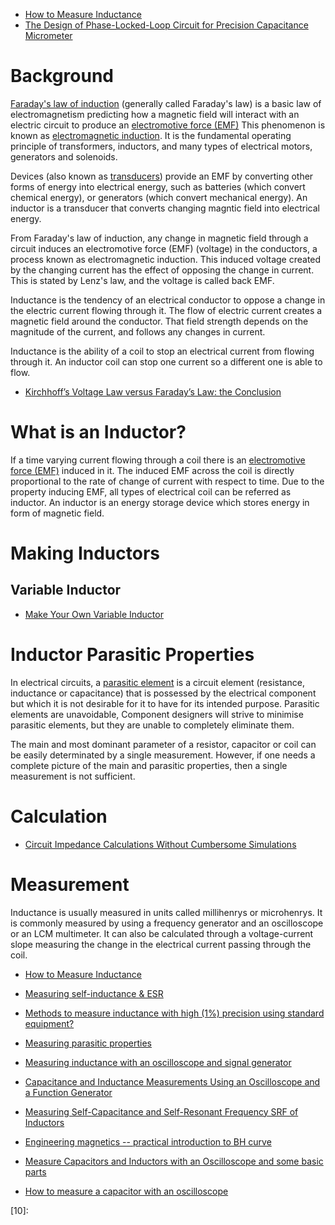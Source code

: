 
* [How to Measure Inductance](https://www.wikihow.com/Measure-Inductance)
* [The Design of Phase-Locked-Loop Circuit for Precision Capacitance Micrometer](https://www.matec-conferences.org/articles/matecconf/pdf/2016/31/matecconf_iciea2016_12006.pdf)

# Background
[Faraday's law of induction][01] (generally called Faraday's law)
is a basic law of electromagnetism predicting how a magnetic field will interact
with an electric circuit to produce an [electromotive force (EMF)][03]
This phenomenon is known as [electromagnetic induction][02].
It is the fundamental operating principle of transformers, inductors,
and many types of electrical motors, generators and solenoids.

Devices (also known as [transducers][04]) provide an EMF by converting other forms of energy into electrical energy,
such as batteries (which convert chemical energy), or generators (which convert mechanical energy).
An inductor is a transducer that converts changing magntic field into electrical energy.

From Faraday's law of induction, any change in magnetic field through a circuit induces an electromotive force (EMF) (voltage) in the conductors, a process known as electromagnetic induction. This induced voltage created by the changing current has the effect of opposing the change in current. This is stated by Lenz's law, and the voltage is called back EMF.

Inductance is the tendency of an electrical conductor to oppose a change in the electric current flowing through it.
The flow of electric current creates a magnetic field around the conductor.
That field strength depends on the magnitude of the current, and follows any changes in current.

Inductance is the ability of a coil to stop an electrical current from flowing through it.
An inductor coil can stop one current so a different one is able to flow.

* [Kirchhoff’s Voltage Law versus Faraday’s Law: the Conclusion](https://www.youtube.com/watch?v=Q9LuVBfwvzA&feature=youtu.be)

# What is an Inductor?
If a time varying current flowing through a coil there is an [electromotive force (EMF)][03] induced in it.
The induced EMF across the coil is directly proportional to the rate of change of current with respect to time.
Due to the property inducing EMF, all types of electrical coil can be referred as inductor.
An inductor is an energy storage device which stores energy in form of magnetic field.

# Making Inductors

## Variable Inductor
* [Make Your Own Variable Inductor](https://hackaday.com/2021/04/22/make-your-own-variable-inductor/)

# Inductor Parasitic Properties
In electrical circuits, a [parasitic element][05] is a circuit element
(resistance, inductance or capacitance)
that is possessed by the electrical component but which it is not desirable for it to have for its intended purpose.
Parasitic elements are unavoidable,
Component designers will strive to minimise parasitic elements, but they are unable to completely eliminate them.

The main and most dominant parameter of a resistor, capacitor or coil can be easily determinated by a single measurement. However, if one needs a complete picture of the main and parasitic properties, then a single measurement is not sufficient.

# Calculation
* [Circuit Impedance Calculations Without Cumbersome Simulations](https://hackaday.com/2021/03/02/circuit-impedance-calculations-without-cumbersome-simulations/)

# Measurement
Inductance is usually measured in units called millihenrys or microhenrys. It is commonly measured by using a frequency generator and an oscilloscope or an LCM multimeter. It can also be calculated through a voltage-current slope measuring the change in the electrical current passing through the coil.

* [How to Measure Inductance](https://www.wikihow.com/Measure-Inductance)
* [Measuring self-inductance & ESR](https://meettechniek.info/passive/inductance.html)
* [Methods to measure inductance with high (1%) precision using standard equipment?](https://electronics.stackexchange.com/questions/417354/methods-to-measure-inductance-with-high-1-precision-using-standard-equipment)
* [Measuring parasitic properties](https://meettechniek.info/passive/parasitic.html)
* [Measuring inductance with an oscilloscope and signal generator](https://www.youtube.com/watch?v=iQQe8uSZ8xc)
* [Capacitance and Inductance Measurements Using an Oscilloscope and a Function Generator](https://www.tek.com/document/application-note/capacitance-and-inductance-measurements-using-oscilloscope-and-function-ge)
* [Measuring Self-Capacitance and Self-Resonant Frequency SRF of Inductors](https://www.youtube.com/watch?v=tjbK4LsOQRk)
* [Engineering magnetics -- practical introduction to BH curve](https://www.youtube.com/watch?v=4UFKl9fULkA)

* [Measure Capacitors and Inductors with an Oscilloscope and some basic parts](https://www.youtube.com/watch?v=74fz9iwZ_sM)
* [How to measure a capacitor with an oscilloscope](https://www.youtube.com/watch?v=VylC8JFoiBo)



[01]:https://en.wikipedia.org/wiki/Faraday%27s_law_of_induction
[02]:https://en.wikipedia.org/wiki/Electromagnetic_induction
[03]:https://en.wikipedia.org/wiki/Electromotive_force
[04]:https://en.wikipedia.org/wiki/Transducer
[05]:https://en.wikipedia.org/wiki/Parasitic_element_(electrical_networks)
[06]:
[07]:
[08]:
[09]:
[10]:
